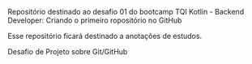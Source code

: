 Repositório destinado ao desafio 01 do bootcamp TQI Kotlin - Backend Developer:
Criando o primeiro ropositório no GitHub

Esse repositório ficará destinado a anotações de estudos.

Desafio de Projeto sobre Git/GitHub
